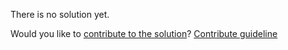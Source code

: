 
There is no solution yet.

Would you like to [contribute to the solution](https://github.com/BFEdev/BFE.dev-solutions/blob/main/quiz/this-4_en.md)? [Contribute guideline](https://github.com/BFEdev/BFE.dev-solutions#how-to-contribute)
